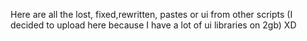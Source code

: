 Here are all the lost, fixed,rewritten, pastes or ui from other scripts (I decided to upload here because I have a lot of ui libraries on 2gb) XD
